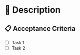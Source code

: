 # 🧱 Description

<!--- Provide a general summary of the feature -->

## 📋 Acceptance Criteria

<!--- The items should express desired status.  -->
<!--- e.g. "The button gets darker when pressed." -->

- [ ] Task 1
- [ ] Task 2

